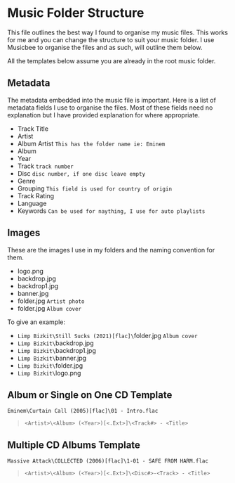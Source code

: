 # Music Folder Structure
This file outlines the best way I found to organise my music files. This works for me and you can change the structure to suit your music folder. I use Musicbee to organise the files and as such, will outline them below.

All the templates below assume you are already in the root music folder.
## Metadata
The metadata embedded into the music file is important. Here is a list of metadata fields I use to organise the files. Most of these fields need no explanation but I have provided explanation for where appropriate.
* Track Title
* Artist
* Album Artist `This has the folder name ie: Eminem`
* Album
* Year
* Track `track number`
* Disc `disc number, if one disc leave empty`
* Genre
* Grouping `This field is used for country of origin`
* Track Rating
* Language
* Keywords `Can be used for naything, I use for auto playlists`
## Images
These are the images I use in my folders and the naming convention for them.
* logo.png
* backdrop.jpg
* backdrop1.jpg
* banner.jpg
* folder.jpg `Artist photo`
* folder.jpg `Album cover`

To give an example:
* `Limp Bizkit\Still Sucks (2021)[flac]\`folder.jpg `Album cover`
* `Limp Bizkit\`backdrop.jpg
* `Limp Bizkit\`backdrop1.jpg
* `Limp Bizkit\`banner.jpg
* `Limp Bizkit\`folder.jpg
* `Limp Bizkit\`logo.png
## Album or Single on One CD Template
`Eminem\Curtain Call (2005)[flac]\01 - Intro.flac`
> `<Artist>\<Album> (<Year>)[<.Ext>]\<Track#> - <Title>`
## Multiple CD Albums Template
`Massive Attack\COLLECTED (2006)[flac]\1-01 - SAFE FROM HARM.flac`
> `<Artist>\<Album> (<Year>)[<.Ext>]\<Disc#>-<Track> - <Title>`
